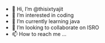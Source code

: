 - 👋 Hi, I’m @thisixtyajit
- 👀 I’m interested in coding
- 🌱 I’m currently learning java
- 💞️ I’m looking to collaborate on ISRO
- 📫 How to reach me ...

<!---
thisisatya/thisisatya is a ✨ special ✨ repository because its `README.md` (this file) appears on your GitHub profile.
You can click the Preview link to take a look at your changes.
--->
